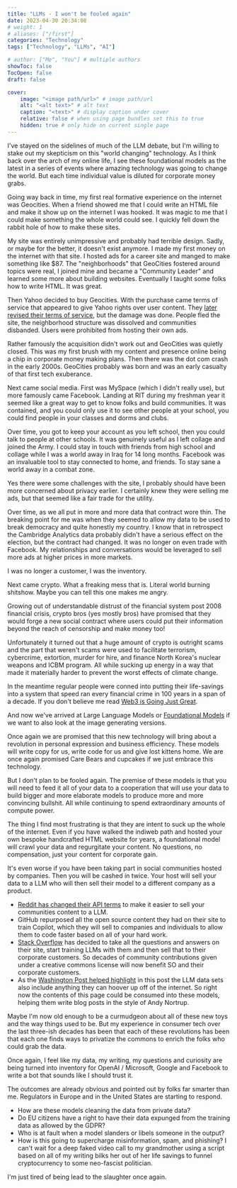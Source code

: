 ```yaml
---
title: "LLMs - I won't be fooled again"
date: 2023-04-30 20:34:08
# weight: 1
# aliases: ["/first"]
categories: "Technology"
tags: ["Technology", "LLMs", "AI"]

# author: ["Me", "You"] # multiple authors
showToc: false
TocOpen: false
draft: false

cover:
    image: "<image path/url>" # image path/url
    alt: "<alt text>" # alt text
    caption: "<text>" # display caption under cover
    relative: false # when using page bundles set this to true
    hidden: true # only hide on current single page
---
```

I've stayed on the sidelines of much of the LLM debate, but I'm willing to stake out my skepticism on this "world changing" technology. As I think back over the arch of my online life, I see these foundational models as the latest in a series of events where amazing technology was going to change the world. But each time individual value is diluted for corporate money grabs.

Going way back in time, my first real formative experience on the internet was Geocities.  When a friend showed me that I could write an HTML file and make it show up on the internet I was hooked.  It was magic to me that I could make something the whole world could see.  I quickly fell down the rabbit hole of how to make these sites. 

My site was entirely unimpressive and probably had terrible design.  Sadly, or maybe for the better, it doesn't exist anymore. I made my first money on the internet with that site.  I hosted ads for a career site and manged to make something like $87. The "neighborhoods" that GeoCities fostered around topics were real, I joined mine and became a "Community Leader" and learned some more about building websites. Eventually I taught some folks how to write HTML. It was great. 

Then Yahoo decided to buy Geocities. With the purchase came terms of service that appeared to give Yahoo rights over user content. They [later revised their terms of service](https://www.zdnet.com/article/geocities-yahoo-boycott-ends/), but the damage was done. People fled the site, the neighborhood structure was dissolved and communities disbanded. Users were prohibited from hosting their own ads.  

Rather famously the acquisition didn't work out and GeoCities was quietly closed.  This was my first brush with my content and presence online being a chip in corporate money making plans.  Then there was the dot com crash in the early 2000s. GeoCities probably was born and was an early casualty of that first tech exuberance. 

Next came social media. First was MySpace (which I didn't really use), but more famously came Facebook.  Landing at RIT during my freshman year it seemed like a great way to get to know folks and build communities. It was contained, and you could only use it to see other people at your school, you could find people in your classes and dorms and clubs. 

Over time, you got to keep your account as you left school, then you could talk to people at other schools. It was genuinely useful as I left collage and joined the Army.  I could stay in touch with friends from high school and collage while I was a world away in Iraq for 14 long months. Facebook was an invaluable tool to stay connected to home, and friends. To stay sane a world away in a combat zone.

Yes there were some challenges with the site, I probably should have been more concerned about privacy earlier. I certainly knew they were selling me ads, but that seemed like a fair trade for the utility.  

Over time, as we all put in more and more data that contract wore thin.  The breaking point for me was when they seemed to allow my data to be used to break democracy and quite honestly my country. I know that in retrospect the Cambridge Analytics data probably didn't have a serious effect on the election, but the contract had changed.  It was no longer on even trade with Facebook.  My relationships and conversations would be leveraged to sell more ads at higher prices in more markets. 

I was no longer a customer, I was the inventory. 

Next came crypto. What a freaking mess that is.  Literal world burning shitshow.  Maybe you can tell this one makes me angry.  

Growing out of understandable distrust of the financial system post 2008 financial crisis, crypto bros (yes mostly bros) have promised that they would forge a new social contract where users could put their information beyond the reach of censorship and make money too! 

Unfortunately it turned out that a huge amount of crypto is outright scams and the part that weren't scams were used to facilitate terrorism, cybercrime, extortion, murder for hire, and finance North Korea's nuclear weapons and ICBM program. All while sucking up energy in a way that made it materially harder to prevent the worst effects of climate change.

In the meantime regular people were conned into putting their life-savings into a system that speed ran every financial crime in 100 years in a span of a decade.  If you don't believe me read [Web3 is Going Just Great](https://web3isgoinggreat.com/). 

And now we've arrived at Large Language Models or [Foundational Models](https://en.wikipedia.org/wiki/Foundation_models) if we want to also look at the image generating versions. 

Once again we are promised that this new technology will bring about a revolution in personal expression and business efficiency. These models will write copy for us, write code for us and give lost kittens home. We are once again promised Care Bears and cupcakes if we just embrace this technology.  

But I don't plan to be fooled again. The premise of these models is that you will need to feed it all of your data to a cooperation that will use your data to build bigger and more elaborate models to produce more and more convincing bullshit.  All while continuing to spend extraordinary amounts of compute power. 

The thing I find most frustrating is that they are intent to suck up the whole of the internet.  Even if you have walked the indiweb path and hosted your own bespoke handcrafted HTML website for years, a foundational model will crawl your data and regurgitate your content. No questions, no compensation, just your content for corporate gain. 

It's even worse if you have been taking part in social communities hosted by companies. Then you will be cashed in twice.  Your host will sell your data to a LLM who will then sell their model to a different company as a product.  

* [Reddit has changed their API terms](https://www.theverge.com/2023/4/18/23688463/reddit-developer-api-terms-change-monetization-ai) to make it easier to sell your communities content to a LLM.
* GitHub repurposed all the open source content they had on their site to train Copilot, which they will sell to companies and individuals to allow them to code faster based on all of your hard work. 
* [Stack Overflow](https://stackoverflow.blog/2023/04/17/community-is-the-future-of-ai/) has decided to take all the questions and answers on their site, start training LLMs with them and then sell that to their corporate customers.  So decades of community contributions given under a creative commons license will now benefit SO and their corporate customers. 
* As the [Washington Post helped highlight](https://www.washingtonpost.com/technology/interactive/2023/ai-chatbot-learning/) in this post the LLM data sets also include anything they can hoover up off of the internet. So right now the contents of this page could be consumed into these models, helping them write blog posts in the style of Andy Nortrup.

Maybe I'm now old enough to be a curmudgeon about all of these new toys and the way things used to be.  But my experience in consumer tech over the last three-ish decades has been that each of these revolutions has been that each one finds ways to privatize the commons to enrich the folks who could grab the data.  

Once again, I feel like my data, my writing, my questions and curiosity are being turned into inventory for OpenAI / Microsoft, Google and Facebook to write a bot that sounds like I should trust it.  

The outcomes are already obvious and pointed out by folks far smarter than me.  Regulators in Europe and in the United States are starting to respond.  

* How are these models cleaning the data from private data?
* Do EU citizens have a right to have their data expunged from the training data as allowed by the GDPR?
* Who is at fault when a model slanders or libels someone in the output?
* How is this going to supercharge misinformation, spam, and phishing? I can't wait for a deep faked video call to my grandmother using a script based on all of my writing bilks her out of her life savings to funnel cryptocurrency to some neo-fascist politician. 

I'm just tired of being lead to the slaughter once again. 

